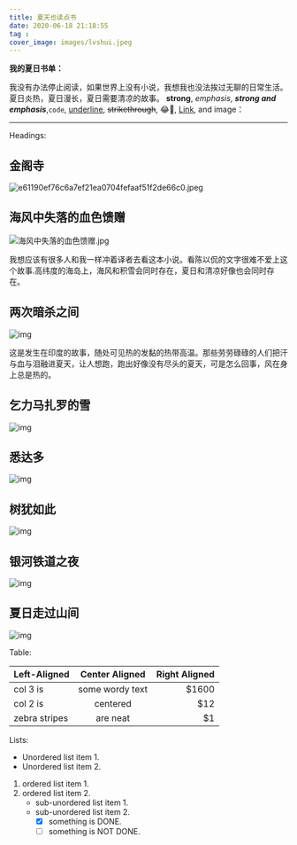 ```yaml
---
title: 夏天也读点书
date: 2020-06-18 21:18:55
tag :
cover_image: images/lvshui.jpeg
---
```


**我的夏日书单：**

我没有办法停止阅读，如果世界上没有小说，我想我也没法挨过无聊的日常生活。
夏日炎热，夏日漫长，夏日需要清凉的故事。
**strong**, *emphasis*, ***strong and emphasis***,`code`, <u>underline</u>, ~~strikethrough~~, :joy:🤣, [Link](https://example.com), and image：

---

Headings:

## 金阁寺

![e61190ef76c6a7ef21ea0704fefaaf51f2de66c0.jpeg](https://i.loli.net/2020/06/28/DTA2CZHxrWjlIqi.jpg)


## 海风中失落的血色馈赠

![海风中失落的血色馈赠.jpg](https://i.loli.net/2020/06/29/O72Sf6worhLDMBv.jpg)

我想应该有很多人和我一样冲着译者去看这本小说。看陈以侃的文字很难不爱上这个故事.高纬度的海岛上，海风和积雪会同时存在，夏日和清凉好像也会同时存在。

## 两次暗杀之间

![img](https://picsum.photos/600/400/?random)

这是发生在印度的故事，随处可见热的发黏的热带高温。那些劳劳碌碌的人们把汗与血与泪融进夏天，让人想跑，跑出好像没有尽头的夏天，可是怎么回事，风在身上总是热的。

## 乞力马扎罗的雪

![img](https://picsum.photos/600/400/?random)


## 悉达多
![img](https://picsum.photos/600/400/?random)


## 树犹如此
![img](https://picsum.photos/600/400/?random)

## 银河铁道之夜
![img](https://picsum.photos/600/400/?random)

## 夏日走过山间
![img](https://picsum.photos/600/400/?random)

Table:

| Left-Aligned  | Center Aligned  | Right Aligned |
| :------------ | :-------------: | ------------: |
| col 3 is      | some wordy text |         $1600 |
| col 2 is      |    centered     |           $12 |
| zebra stripes |    are neat     |            $1 |

Lists:

* Unordered list item 1.
* Unordered list item 2.

1. ordered list item 1.
2. ordered list item 2.
   + sub-unordered list item 1.
   + sub-unordered list item 2.
     + [x] something is DONE.
     + [ ] something is NOT DONE.